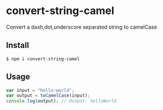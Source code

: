 # convert-string-camel

Convert a dash,dot,underscore separated string to camelCase

## Install

`$ npm i convert-string-camel`

## Usage

```js
var input = "hello-world";
var output = toCamelCase(input);
console.log(output); // Output: helloWorld
